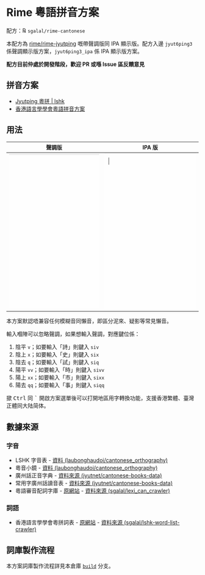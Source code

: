 # Rime 粵語拼音方案

配方：℞ `sgalal/rime-cantonese`

本配方為 [rime/rime-jyutping](https://github.com/rime/rime-jyutping) 嘅帶聲調版同 IPA 顯示版。配方入邊 `jyut6ping3` 係聲調顯示版方案，`jyut6ping3_ipa` 係 IPA 顯示版方案。

**配方目前仲處於開發階段，歡迎 PR 或喺 Issue 區反饋意見**

## 拼音方案

- [Jyutping 粵拼 | lshk](https://www.lshk.org/jyutping)
- [香港語言學學會粵語拼音方案](https://zh.wikipedia.org/wiki/香港語言學學會粵語拼音方案)

## 用法

| 聲調版                     | IPA 版                    |
| -------------------------- | ------------------------- |
| ![示例 1](./demo/tone.gif) | ![示例 2](./demo/ipa.gif) |

本方案默認唔兼容任何模糊音同懶音，即區分泥來、疑影等常見懶音。

輸入嗰陣可以忽略聲調，如果想輸入聲調，對應鍵位係：

1. 陰平 `v`；如要輸入「詩」則鍵入 `siv`
2. 陰上 `x`；如要輸入「史」則鍵入 `six`
3. 陰去 `q`；如要輸入「試」則鍵入 `siq`
4. 陽平 `vv`；如要輸入「時」則鍵入 `sivv`
5. 陽上 `xx`；如要輸入「市」則鍵入 `sixx`
6. 陽去 `qq`；如要輸入「事」則鍵入 `siqq`

撳 <kbd>Ctrl</kbd> 同 <kbd>`</kbd> 開啟方案選單後可以打開地區用字轉換功能，支援香港繁體、臺灣正體同大陆简体。

## 數據來源

### 字音

- LSHK 字音表 - [資料 (laubonghaudoi/cantonese_orthography)](https://github.com/laubonghaudoi/cantonese_orthography/blob/master/LSHK%20Jyutping%20-%20Char%20-%20JP.csv)
- 粵音小鏡 - [資料 (laubonghaudoi/cantonese_orthography)](https://github.com/laubonghaudoi/cantonese_orthography/blob/master/%E7%B2%B5%E9%9F%B3%E5%B0%8F%E9%8F%A1(20160723).xls)
- 廣州話正音字典 - [資料來源 (jyutnet/cantonese-books-data)](https://github.com/jyutnet/cantonese-books-data/tree/master/2004_%E5%BB%A3%E5%B7%9E%E8%A9%B1%E6%AD%A3%E9%9F%B3%E5%AD%97%E5%85%B8)
- 常用字廣州話讀音表 - [資料來源 (jyutnet/cantonese-books-data)](https://github.com/jyutnet/cantonese-books-data/tree/master/1992_%E5%B8%B8%E7%94%A8%E5%AD%97%E5%BB%A3%E5%B7%9E%E8%A9%B1%E8%AE%80%E9%9F%B3%E8%A1%A8)
- 粵語審音配詞字庫 - [原網站](https://humanum.arts.cuhk.edu.hk/Lexis/lexi-can/) - [資料來源 (sgalal/lexi_can_crawler)](https://github.com/sgalal/lexi_can_crawler)

### 詞語

- 香港語言學學會粵拼詞表 - [原網站](https://corpus.eduhk.hk/JPwordlist/) - [資料來源 (sgalal/lshk-word-list-crawler)](https://github.com/sgalal/lshk-word-list-crawler)

## 詞庫製作流程

本方案詞庫製作流程詳見本倉庫 [`build`](https://github.com/sgalal/rime-cantonese/tree/build) 分支。
